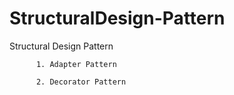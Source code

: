# StructuralDesign-Pattern

Structural Design Pattern
          
          1. Adapter Pattern
          
          2. Decorator Pattern
